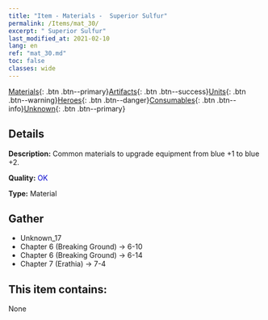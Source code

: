 ```yaml
---
title: "Item - Materials -  Superior Sulfur"
permalink: /Items/mat_30/
excerpt: " Superior Sulfur"
last_modified_at: 2021-02-10
lang: en
ref: "mat_30.md"
toc: false
classes: wide
---
```

 [Materials](/Items/){: .btn .btn--primary}[Artifacts](/Items/Artifacts/){: .btn .btn--success}[Units](/Items/Units/){: .btn .btn--warning}[Heroes](/Items/Heroes/){: .btn .btn--danger}[Consumables](/Items/Consumables/){: .btn .btn--info}[Unknown](/Items/Unknown/){: .btn .btn--primary}

## Details
 **Description:** Common materials to upgrade equipment from blue +1 to blue +2.

 **Quality:** <span style="color: #0000CD">OK</span>

 **Type:** Material

## Gather

*    Unknown_17 
*    Chapter 6 (Breaking Ground) -> 6-10 
*    Chapter 6 (Breaking Ground) -> 6-14 
*    Chapter 7 (Erathia) -> 7-4 

## This item contains:

  None

